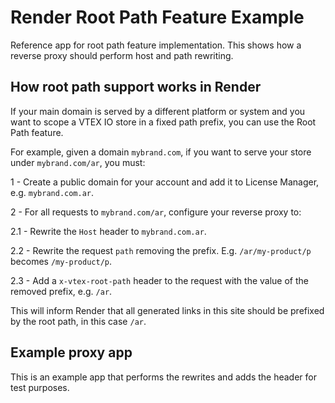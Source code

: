 # Render Root Path Feature Example

Reference app for root path feature implementation. This shows how a reverse proxy should perform host and path rewriting.

## How root path support works in Render

If your main domain is served by a different platform or system and you want to scope a VTEX IO store in a fixed path prefix, you can use the Root Path feature.

For example, given a domain `mybrand.com`, if you want to serve your store under `mybrand.com/ar`, you must:

1 - Create a public domain for your account and add it to License Manager, e.g. `mybrand.com.ar`.

2 - For all requests to `mybrand.com/ar`, configure your reverse proxy to:

  2.1 - Rewrite the `Host` header to `mybrand.com.ar`.

  2.2 - Rewrite the request `path` removing the prefix. E.g. `/ar/my-product/p` becomes `/my-product/p`.
  
  2.3 - Add a `x-vtex-root-path` header to the request with the value of the removed prefix, e.g. `/ar`.

This will inform Render that all generated links in this site should be prefixed by the root path, in this case `/ar`.

## Example proxy app

This is an example app that performs the rewrites and adds the header for test purposes.
